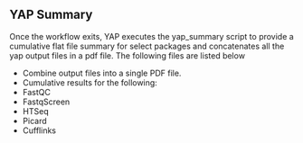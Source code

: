 YAP Summary
------------

Once the workflow exits, YAP executes the yap\_summary script to provide a cumulative flat file summary for select packages and concatenates all the yap output files in a pdf file. The following files are listed below

*  Combine output files into a single PDF file.
*  Cumulative results for the following:
*  FastQC
*  FastqScreen
*  HTSeq
*  Picard
*  Cufflinks
